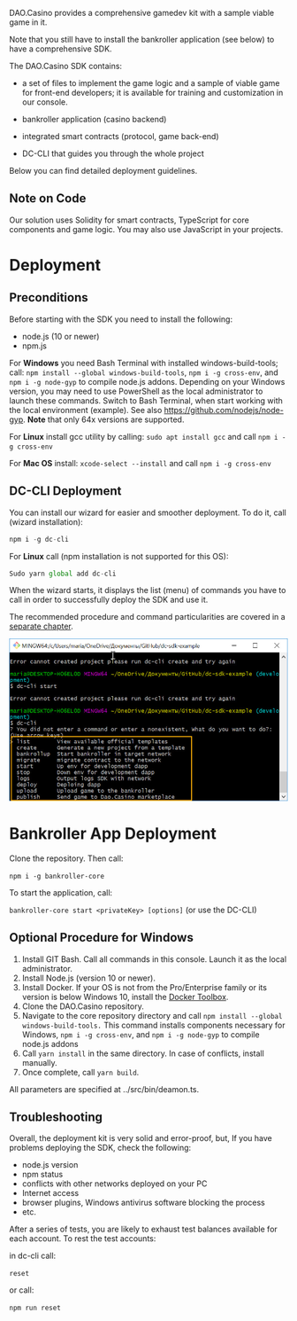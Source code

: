 
DAO.Casino provides a comprehensive gamedev kit with a sample viable game in it. 

Note that you still have to install the bankroller application (see below) to have a comprehensive SDK.

The DAO.Casino SDK contains:
- a set of files to implement the game logic and a sample of viable game for front-end developers; it is available for training and customization in our console.

- bankroller application (casino backend)

- integrated smart contracts (protocol, game back-end)
- DC-CLI that guides you through the whole project

Below you can find detailed deployment guidelines.

## Note on Code
Our solution uses Solidity for smart contracts, TypeScript for core components and game logic. You may also use JavaScript in your projects. 
# Deployment

## Preconditions

Before starting with the SDK you need to install the following:

- node.js (10 or newer)
- npm.js

For **Windows** you need Bash Terminal with installed windows-build-tools; call: ```npm install --global windows-build-tools```, ```npm i -g cross-env```, and ```npm i -g node-gyp``` to compile node.js addons.
Depending on your Windows version, you may need to use PowerShell as the local administrator to launch these commands. Switch to Bash Terminal, when start working with the local environment (example). See also https://github.com/nodejs/node-gyp. 
**Note** that only 64x versions are supported.

For **Linux** install gcc utility by calling: ```sudo apt install gcc``` and call ```npm i -g cross-env```

For **Mac OS** install: ```xcode-select --install``` and call ```npm i -g cross-env```

## DC-CLI Deployment 
You can install our wizard for easier and smoother deployment. To do it, call (wizard installation):
```javascript
npm i -g dc-cli
```
For **Linux** call (npm installation is not supported for this OS):
```javascript
Sudo yarn global add dc-cli
```
When the wizard starts, it displays the list (menu) of commands you have to call in order to successfully deploy the SDK and use it. 

The recommended procedure and command particularities are covered in a [separate chapter](2.2.%20DC-CLI%20and%20Dev%20Environment.md).

![](../Images/dc_cli_menu.jpg)

# Bankroller App Deployment

Clone the repository. Then call:

`npm i -g bankroller-core`

To start the application, call:

``bankroller-core start <privateKey> [options]``
(or use the DC-CLI)

## Optional Procedure for Windows

1. Install GIT Bash. Call all commands in this console. Launch it as the local administrator. 
2. Install Node.js (version 10 or newer).
3. Install Docker. If your OS is not from the Pro/Enterprise family or its version is below Windows 10, install the [Docker Toolbox](https://docs.docker.com/toolbox/overview/#whats-in-the-box).
4. Clone the DAO.Casino repository.
5. Navigate to the core repository directory and call `npm install --global windows-build-tools.` This command installs components necessary for Windows, ```npm i -g cross-env```, and ```npm i -g node-gyp``` to compile node.js addons
6. Call `yarn install` in the same directory. In case of conflicts, install manually.
7. Once complete, call `yarn build`. 

All parameters are specified at ../src/bin/deamon.ts. 

## Troubleshooting 

Overall, the deployment kit is very solid and error-proof, but, If you have problems deploying the SDK, check the following:
- node.js version
- npm status
- conflicts with other networks deployed on your PC
- Internet access
- browser plugins, Windows antivirus software blocking the process
- etc.

After a series of tests, you are likely to exhaust test balances available for each account. To rest the test accounts:

in dc-cli call:

`reset`

or call:

`npm run reset`

